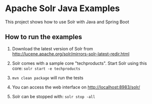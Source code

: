 # Apache Solr Java Examples
This project shows how to use Solr with Java and Spring Boot

## How to run the examples
1. Download the latest version of Solr from <http://lucene.apache.org/solr/mirrors-solr-latest-redir.html>

2. Solr comes with a sample core "techproducts". Start Solr using this core:
`solr start -e techproducts`

3. `mvn clean package` will run the tests

4. You can access the web interface on <http://localhost:8983/solr/> 

5. Solr can be stopped with: `solr stop -all`


